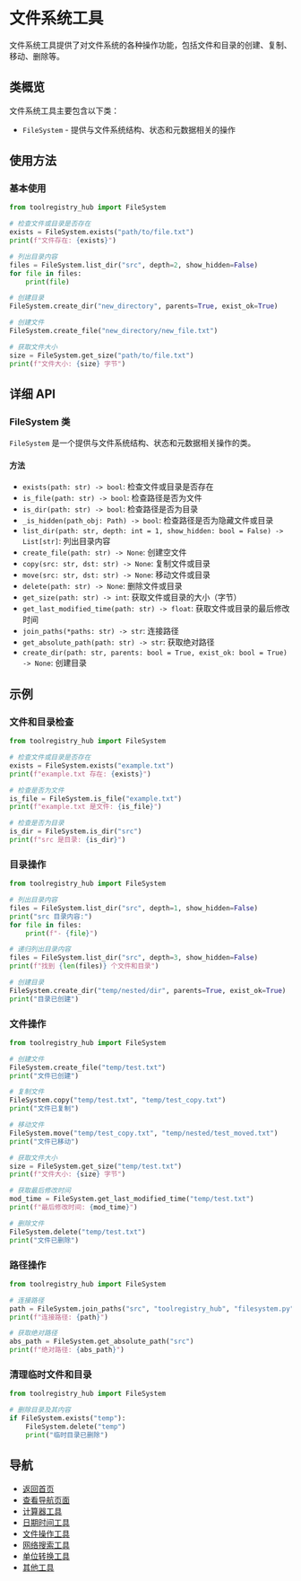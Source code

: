# 文件系统工具

文件系统工具提供了对文件系统的各种操作功能，包括文件和目录的创建、复制、移动、删除等。

## 类概览

文件系统工具主要包含以下类：

- `FileSystem` - 提供与文件系统结构、状态和元数据相关的操作

## 使用方法

### 基本使用

```python
from toolregistry_hub import FileSystem

# 检查文件或目录是否存在
exists = FileSystem.exists("path/to/file.txt")
print(f"文件存在: {exists}")

# 列出目录内容
files = FileSystem.list_dir("src", depth=2, show_hidden=False)
for file in files:
    print(file)

# 创建目录
FileSystem.create_dir("new_directory", parents=True, exist_ok=True)

# 创建文件
FileSystem.create_file("new_directory/new_file.txt")

# 获取文件大小
size = FileSystem.get_size("path/to/file.txt")
print(f"文件大小: {size} 字节")
```

## 详细 API

### FileSystem 类

`FileSystem` 是一个提供与文件系统结构、状态和元数据相关操作的类。

#### 方法

- `exists(path: str) -> bool`: 检查文件或目录是否存在
- `is_file(path: str) -> bool`: 检查路径是否为文件
- `is_dir(path: str) -> bool`: 检查路径是否为目录
- `_is_hidden(path_obj: Path) -> bool`: 检查路径是否为隐藏文件或目录
- `list_dir(path: str, depth: int = 1, show_hidden: bool = False) -> List[str]`: 列出目录内容
- `create_file(path: str) -> None`: 创建空文件
- `copy(src: str, dst: str) -> None`: 复制文件或目录
- `move(src: str, dst: str) -> None`: 移动文件或目录
- `delete(path: str) -> None`: 删除文件或目录
- `get_size(path: str) -> int`: 获取文件或目录的大小（字节）
- `get_last_modified_time(path: str) -> float`: 获取文件或目录的最后修改时间
- `join_paths(*paths: str) -> str`: 连接路径
- `get_absolute_path(path: str) -> str`: 获取绝对路径
- `create_dir(path: str, parents: bool = True, exist_ok: bool = True) -> None`: 创建目录

## 示例

### 文件和目录检查

```python
from toolregistry_hub import FileSystem

# 检查文件或目录是否存在
exists = FileSystem.exists("example.txt")
print(f"example.txt 存在: {exists}")

# 检查是否为文件
is_file = FileSystem.is_file("example.txt")
print(f"example.txt 是文件: {is_file}")

# 检查是否为目录
is_dir = FileSystem.is_dir("src")
print(f"src 是目录: {is_dir}")
```

### 目录操作

```python
from toolregistry_hub import FileSystem

# 列出目录内容
files = FileSystem.list_dir("src", depth=1, show_hidden=False)
print("src 目录内容:")
for file in files:
    print(f"- {file}")

# 递归列出目录内容
files = FileSystem.list_dir("src", depth=3, show_hidden=False)
print(f"找到 {len(files)} 个文件和目录")

# 创建目录
FileSystem.create_dir("temp/nested/dir", parents=True, exist_ok=True)
print("目录已创建")
```

### 文件操作

```python
from toolregistry_hub import FileSystem

# 创建文件
FileSystem.create_file("temp/test.txt")
print("文件已创建")

# 复制文件
FileSystem.copy("temp/test.txt", "temp/test_copy.txt")
print("文件已复制")

# 移动文件
FileSystem.move("temp/test_copy.txt", "temp/nested/test_moved.txt")
print("文件已移动")

# 获取文件大小
size = FileSystem.get_size("temp/test.txt")
print(f"文件大小: {size} 字节")

# 获取最后修改时间
mod_time = FileSystem.get_last_modified_time("temp/test.txt")
print(f"最后修改时间: {mod_time}")

# 删除文件
FileSystem.delete("temp/test.txt")
print("文件已删除")
```

### 路径操作

```python
from toolregistry_hub import FileSystem

# 连接路径
path = FileSystem.join_paths("src", "toolregistry_hub", "filesystem.py")
print(f"连接路径: {path}")

# 获取绝对路径
abs_path = FileSystem.get_absolute_path("src")
print(f"绝对路径: {abs_path}")
```

### 清理临时文件和目录

```python
from toolregistry_hub import FileSystem

# 删除目录及其内容
if FileSystem.exists("temp"):
    FileSystem.delete("temp")
    print("临时目录已删除")
```

## 导航

- [返回首页](index.md)
- [查看导航页面](navigation.md)
- [计算器工具](calculator.md)
- [日期时间工具](datetime.md)
- [文件操作工具](file_ops.md)
- [网络搜索工具](websearch/index.md)
- [单位转换工具](unit_converter.md)
- [其他工具](other_tools.md)
